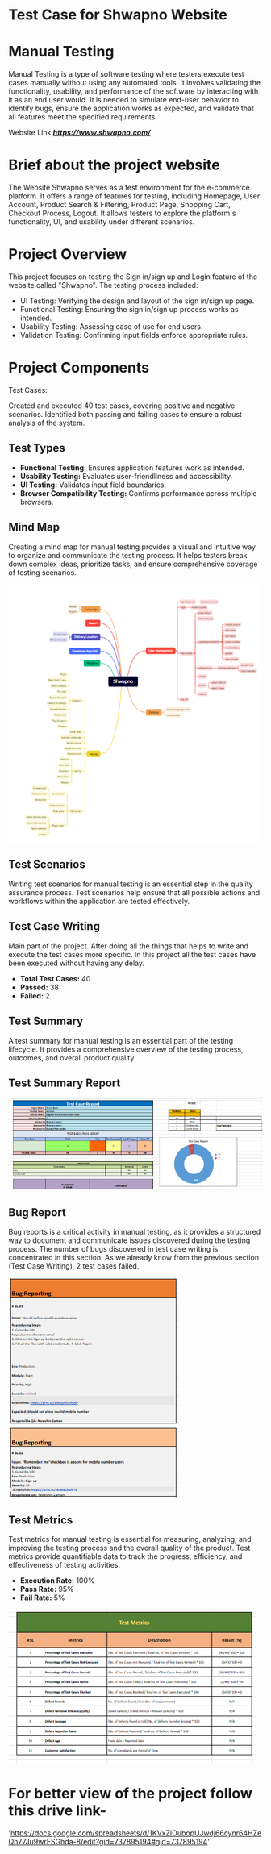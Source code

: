 # Test Case for Shwapno Website

# Manual Testing
Manual Testing is a type of software testing where testers execute test cases manually without using any automated tools. It involves validating the functionality, usability, and performance of the software by interacting with it as an end user would. It is needed to simulate end-user behavior to identify bugs, ensure the application works as expected, and validate that all features meet the specified requirements.

Website Link
***https://www.shwapno.com/***



# Brief about the project website
The Website Shwapno serves as a test environment for the e-commerce platform. It offers a range of features for testing, including Homepage, User Account, Product Search & Filtering, Product Page, Shopping Cart, Checkout Process, Logout. It allows testers to explore the platform's functionality, UI, and usability under different scenarios.

# Project Overview
This project focuses on testing the Sign in/sign up and Login feature of the website called "Shwapno". The testing process included:

- UI Testing: Verifying the design and layout of the sign in/sign up page.
- Functional Testing: Ensuring the sign in/sign up process works as intended.
- Usability Testing: Assessing ease of use for end users.
- Validation Testing: Confirming input fields enforce appropriate rules.

# Project Components
Test Cases:

Created and executed 40 test cases, covering positive and negative scenarios.
Identified both passing and failing cases to ensure a robust analysis of the system.

## Test Types
- **Functional Testing:** Ensures application features work as intended.  
- **Usability Testing:** Evaluates user-friendliness and accessibility.  
- **UI Testing:** Validates input field boundaries.  
- **Browser Compatibility Testing:** Confirms performance across multiple browsers.


 

## Mind Map
 Creating a mind map for manual testing provides a visual and intuitive way to organize and communicate the testing process. It helps testers break down complex ideas, prioritize 
 tasks, and ensure comprehensive coverage of testing scenarios.

 
![image alt](https://github.com/Nowshin14/Testcase-and-BugReport-Shwapno-Project/blob/main/MindMap_Shwapno.png)

## Test Scenarios
Writing test scenarios for manual testing is an essential step in the quality assurance process. Test scenarios help ensure that all possible actions and workflows within the application are tested effectively.

## Test Case Writing
Main part of the project. After doing all the things that helps to write and execute the test cases more specific. In this project all the test cases have been executed without having any delay. 
- **Total Test Cases:** 40 
- **Passed:** 38  
- **Failed:** 2

## Test Summary
A test summary for manual testing is an essential part of the testing lifecycle. It provides a comprehensive overview of the testing process, outcomes, and overall product quality.

## Test Summary Report
![image alt](https://github.com/Nowshin14/Testcase-and-BugReport-Shwapno-Project/blob/main/TestCase_Report_01.png)

 


## Bug Report
Bug reports is a critical activity in manual testing, as it provides a structured way to document and communicate issues discovered during the testing process. The number of bugs discovered in test case writing is concentrated in this section. As we already know from the previous section (Test Case Writing), 2 test cases failed. 

![image alt](https://github.com/Nowshin14/Testcase-and-BugReport-Shwapno-Project/blob/main/BugReport_Sl01.png)
![image alt](https://github.com/Nowshin14/Testcase-and-BugReport-Shwapno-Project/blob/main/BugReport_Sl02.png)


## Test Metrics
Test metrics for manual testing is essential for measuring, analyzing, and improving the testing process and the overall quality of the product. Test metrics provide quantifiable data to track the progress, efficiency, and effectiveness of testing activities.
- **Execution Rate:** 100%  
- **Pass Rate:** 95%  
- **Fail Rate:** 5%

![image alt](https://github.com/Nowshin14/Testcase-and-BugReport-Shwapno-Project/blob/main/TestMatrix.png)

# For better view of the project follow this drive link-
'https://docs.google.com/spreadsheets/d/1KVxZlOubopUJwdj66cynr64HZeQh77Ju9wrFSGhda-8/edit?gid=737895194#gid=737895194'


